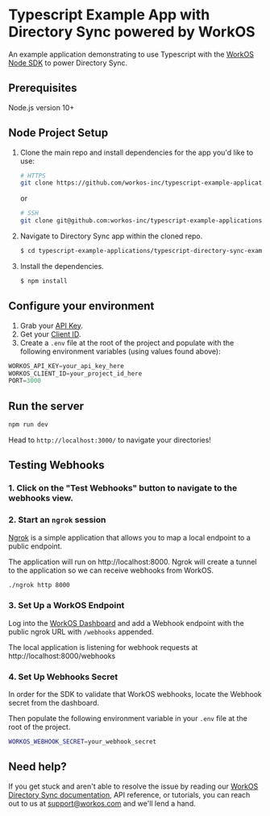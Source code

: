 # Typescript Example App with Directory Sync powered by WorkOS

An example application demonstrating to use Typescript with the [WorkOS Node SDK](https://github.com/workos-inc/workos-node) to power Directory Sync. 

## Prerequisites

Node.js version 10+

## Node Project Setup

1. Clone the main repo and install dependencies for the app you'd like to use:
    ```bash
    # HTTPS
    git clone https://github.com/workos-inc/typescript-example-applications.git
    ```
    or

    ```bash
    # SSH
    git clone git@github.com:workos-inc/typescript-example-applications.git
    ```

2. Navigate to Directory Sync app within the cloned repo. 
   ```bash
   $ cd typescript-example-applications/typescript-directory-sync-example
   ```

3. Install the dependencies. 
    ```bash
    $ npm install
    ```


## Configure your environment

1. Grab your [API Key](https://dashboard.workos.com/api-keys).
2. Get your [Client ID](https://dashboard.workos.com/sso/configuration).
3. Create a `.env` file at the root of the project and populate with the
following environment variables (using values found above):

```typescript
WORKOS_API_KEY=your_api_key_here
WORKOS_CLIENT_ID=your_project_id_here
PORT=3000
```

## Run the server

```sh
npm run dev
```

Head to `http://localhost:3000/` to navigate your directories!

## Testing Webhooks

### 1. Click on the "Test Webhooks" button to navigate to the webhooks view.


### 2. Start an `ngrok` session

[Ngrok](https://ngrok.com/) is a simple application that allows you to map a local endpoint to a public endpoint.

The application will run on http://localhost:8000. Ngrok will create a tunnel to the application so we can receive webhooks from WorkOS.

```sh
./ngrok http 8000
```

### 3. Set Up a WorkOS Endpoint

Log into the [WorkOS Dashboard](https://dashboard.workos.com/webhooks) and add a Webhook endpoint with the public ngrok URL with `/webhooks` appended.

The local application is listening for webhook requests at http://localhost:8000/webhooks

### 4. Set Up Webhooks Secret

In order for the SDK to validate that WorkOS webhooks, locate the Webhook secret from the dashboard.

Then populate the following environment variable in your `.env` file at the root of the project.

```sh
WORKOS_WEBHOOK_SECRET=your_webhook_secret
```


## Need help?

If you get stuck and aren't able to resolve the issue by reading our [WorkOS Directory Sync documentation](https://workos.com/docs/directory-sync/guide), API reference, or tutorials, you can reach out to us at support@workos.com and we'll lend a hand.
